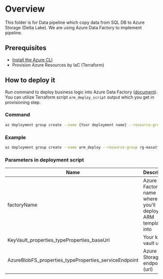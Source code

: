 # Overview

This folder is for Data pipeline which copy data from SQL DB to Azure Storage (Delta Lake). We are using Azure Data Factory to implement pipeline.

## Prerequisites

- [Install the Azure CLI](https://docs.microsoft.com/en-us/cli/azure/install-azure-cli)
- Provision Azure Resources by IaC (Terraform)

## How to deploy it

Run command to deploy business logic into Azure Data Factory ([document](https://docs.microsoft.com/en-us/azure/azure-resource-manager/templates/deploy-cli#deploy-local-template-or-bicep-file)). You can utilize Terraform script `arm_deploy_script` output which you get in provisioning step.

### Command

```bash
az deployment group create --name {Your deployment name} --resource-group {Your resource group name} --template-file ./arm_template/arm_template.json --parameters factoryName="{Your data factory name}" KeyVault_properties_typeProperties_baseUrl="{Your key vault url}" AzureBlobFS_properties_typeProperties_serviceEndpoint="{Your blob storage url}"
```

### Example

```bash
az deployment group create --name arm_deploy --resource-group rg-masatf2 --template-file ./arm_template/arm_template.json --parameters factoryName='adf-masatfapp-dev' KeyVault_properties_typeProperties_baseUrl='https://kv-masatfapp-dev-eastus.vault.azure.net/' AzureBlobFS_properties_typeProperties_serviceEndpoint='https://dlsmasatfappdev.blob.core.windows.net/'
```

### Parameters in deployment script

|Name|Description|
|--|--|
|factoryName|Azure Data Factory name where you'll deploy ARM template into|
|KeyVault_properties_typeProperties_baseUrl|Your key vault url|
|AzureBlobFS_properties_typeProperties_serviceEndpoint|Azure Blob Storage endpoint (url)|
